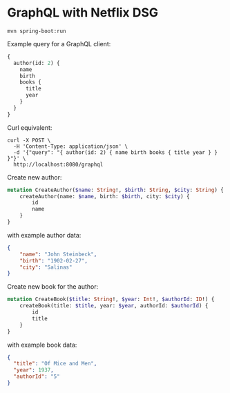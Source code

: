 # GraphQL with Netflix DSG

```
mvn spring-boot:run
```

Example query for a GraphQL client:
```graphql
{
  author(id: 2) {
    name
    birth
    books {
      title
      year  
    }
  }
}
```
Curl equivalent:
```shell
curl -X POST \
  -H 'Content-Type: application/json' \
  -d '{"query": "{ author(id: 2) { name birth books { title year } } }"}' \
  http://localhost:8080/graphql
```
Create new author:
```graphql
mutation CreateAuthor($name: String!, $birth: String, $city: String) {
    createAuthor(name: $name, birth: $birth, city: $city) {
        id
        name
    }
}
```
with example author data:
```json
{
    "name": "John Steinbeck",
    "birth": "1902-02-27",
    "city": "Salinas"
}
```
Create new book for the author:
```graphql
mutation CreateBook($title: String!, $year: Int!, $authorId: ID!) {
    createBook(title: $title, year: $year, authorId: $authorId) {
        id
        title
    }
}
```
with example book data:
```json
{
  "title": "Of Mice and Men",
  "year": 1937,
  "authorId": "5"
}
```



